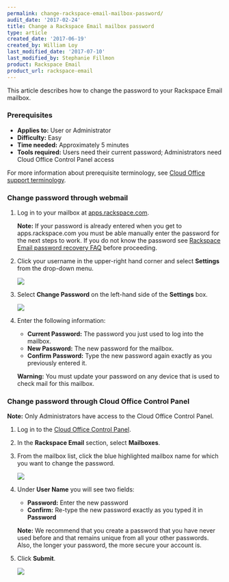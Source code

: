 ```yaml
---
permalink: change-rackspace-email-mailbox-password/
audit_date: '2017-02-24'
title: Change a Rackspace Email mailbox password
type: article
created_date: '2017-06-19'
created_by: William Loy
last_modified_date: '2017-07-10'
last_modified_by: Stephanie Fillmon
product: Rackspace Email
product_url: rackspace-email
---
```


This article describes how to change the password to your Rackspace Email mailbox.

### Prerequisites

- **Applies to:** User or Administrator
- **Difficulty:** Easy
- **Time needed:** Approximately 5 minutes
- **Tools required:**  Users need their current password; Administrators need Cloud Office Control Panel access

For more information about prerequisite terminology, see [Cloud Office support terminology](/how-to/cloud-office-support-terminology/).

### Change password through webmail

1. Log in to your mailbox at [apps.rackspace.com](https://apps.rackspace.com/index.php).

   **Note:** If your password is already entered when you get to apps.rackspace.com you must be able manually enter the password for the next steps to work. If you do not know the password see [Rackspace Email password recovery FAQ](/how-to/rackspace-email-password-recovery-faq/) before proceeding.

2. Click your username in the upper-right hand corner and select **Settings** from the drop-down menu.

   <img src="{% asset_path rackspace-email/change-your-rackspace-email-password/RSEchangepasswordSC1.png %}" />

3. Select **Change Password** on the left-hand side of the **Settings** box.

   <img src="{% asset_path rackspace-email/change-your-rackspace-email-password/RSEchangepasswordSC2.png %}" />

4. Enter the following information:

    - **Current Password:** The password you just used to log into the mailbox.
    - **New Password:** The new password for the mailbox.
    - **Confirm Password:** Type the new password again exactly as you previously entered it.

    **Warning:** You must update your password on any device that is used to check mail for this mailbox.

### Change password through Cloud Office Control Panel

**Note:** Only Administrators have access to the Cloud Office Control Panel.

1. Log in to the [Cloud Office Control Panel](https://cp.rackspace.com/).
2. In the **Rackspace Email** section, select **Mailboxes**.
3. From the mailbox list, click the blue highlighted mailbox name for which you want to change the password.

   <img src="{% asset_path rackspace-email/change-your-rackspace-email-password/RSEpasswordresetCPSC2.png %}" />

4. Under **User Name** you will see two fields:

   - **Password:** Enter the new password
   - **Confirm:** Re-type the new password exactly as you typed it in **Password**

   **Note:** We recommend that you create a password that you have never used before and that remains unique from all your other passwords. Also, the longer your password, the more secure your account is.

5. Click **Submit**.

   <img src="{% asset_path rackspace-email/change-your-rackspace-email-password/RSEpasswordresetCPSC3.png %}" />
